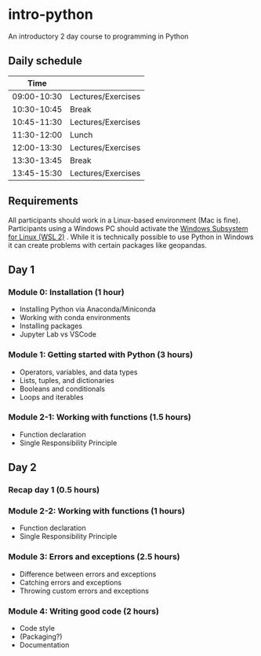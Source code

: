 # intro-python
An introductory 2 day course to programming in Python

## Daily schedule

| Time        |       |
|-------------|-------|
| 09:00-10:30 | Lectures/Exercises |
| 10:30-10:45 | Break |
| 10:45-11:30 | Lectures/Exercises |
| 11:30-12:00 | Lunch |
| 12:00-13:30 | Lectures/Exercises |
| 13:30-13:45 | Break |
| 13:45-15:30 | Lectures/Exercises |

## Requirements

All participants should work in a Linux-based environment (Mac is fine). Participants using a Windows PC should activate the [Windows Subsystem for Linux (WSL 2)](https://learn.microsoft.com/en-us/windows/wsl/install) . While it is technically possible to use Python in Windows it can create problems with certain packages like geopandas. 

## Day 1

### Module 0: Installation (1 hour)
- Installing Python via Anaconda/Miniconda
- Working with conda environments
- Installing packages
- Jupyter Lab vs VSCode

### Module 1: Getting started with Python (3 hours)
- Operators, variables, and data types
- Lists, tuples, and dictionaries
- Booleans and conditionals
- Loops and iterables

### Module 2-1: Working with functions (1.5 hours)
- Function declaration
- Single Responsibility Principle

## Day 2

### Recap day 1 (0.5 hours)

### Module 2-2: Working with functions (1 hours)
- Function declaration
- Single Responsibility Principle

### Module 3: Errors and exceptions (2.5 hours)
- Difference between errors and exceptions
- Catching errors and exceptions
- Throwing custom errors and exceptions

### Module 4: Writing good code (2 hours)
- Code style
- (Packaging?)
- Documentation
